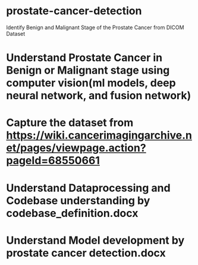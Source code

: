 # prostate-cancer-detection
Identify Benign and Malignant Stage of the Prostate Cancer from DICOM Dataset

# Understand Prostate Cancer in Benign or Malignant stage using computer vision(ml models, deep neural network, and fusion network)
# Capture the dataset from https://wiki.cancerimagingarchive.net/pages/viewpage.action?pageId=68550661
# Understand Dataprocessing and Codebase understanding by codebase_definition.docx
# Understand Model development by prostate cancer detection.docx
